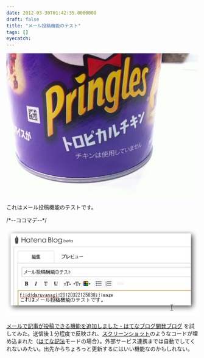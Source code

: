 ```yaml
---
date: 2012-03-30T01:42:35.0000000
draft: false
title: "メール投稿機能のテスト"
tags: []
eyecatch: 
---
```

<p><a href="http://f.hatena.ne.jp/daruyanagi/20120322125838" class="hatena-fotolife"><img src="20120322125838.jpg" alt="f:id:daruyanagi:20120322125838j:image" title="f:id:daruyanagi:20120322125838j:image" class="hatena-fotolife"></a></p><p>これはメール投稿機能のテストです。</p><p>/*--ココマデ--*/</p><p><img src="20120330014415.png" alt="f:id:daruyanagi:20120330014415p:plain" title="f:id:daruyanagi:20120330014415p:plain" class="hatena-fotolife"></p><p><a href="http://staff.hatenablog.com/entry/2012/03/29/162734">&#x30E1;&#x30FC;&#x30EB;&#x3067;&#x8A18;&#x4E8B;&#x304C;&#x6295;&#x7A3F;&#x3067;&#x304D;&#x308B;&#x6A5F;&#x80FD;&#x3092;&#x8FFD;&#x52A0;&#x3057;&#x307E;&#x3057;&#x305F; - &#x306F;&#x3066;&#x306A;&#x30D6;&#x30ED;&#x30B0;&#x958B;&#x767A;&#x30D6;&#x30ED;&#x30B0;</a> を試してみた。送信後１分程度で反映され、<a class="keyword" href="http://d.hatena.ne.jp/keyword/%A5%B9%A5%AF%A5%EA%A1%BC%A5%F3%A5%B7%A5%E7%A5%C3%A5%C8">スクリーンショット</a>のようなコードが埋め込まれた（<a class="keyword" href="http://d.hatena.ne.jp/keyword/%A4%CF%A4%C6%A4%CA%B5%AD%CB%A1">はてな記法</a>モードの場合）。外部サービス連携までは自動でしてくれないみたい。出先からちょろっと更新するにはいい機能なのかもしれない。</p>
